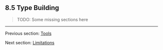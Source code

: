 ## 8.5 Type Building

>TODO: Some missing sections here

---

Previous section: [Tools](8.4-Tools.md)

Next section: [Limitations](8.6-Limitations.md)
